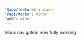 ```yaml
---
'@app/features': minor
'@api/mocks': minor
'web': minor
---
```


Inbox navigation now fully working
